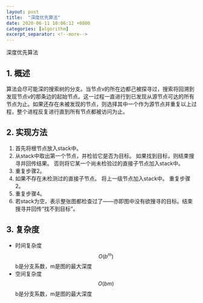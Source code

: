 ```yaml
---
layout: post
title:  "深度优先算法"
date: 2020-06-11 10:06:12 +0800
categories: [algorithm]
excerpt_separator: <!--more-->
---
```

深度优先算法
<!--more-->

## 1. 概述
算法会尽可能深的搜索树的分支。当节点v的所在边都己被探寻过，搜索将回溯到发现节点v的那条边的起始节点。这一过程一直进行到已发现从源节点可达的所有节点为止。如果还存在未被发现的节点，则选择其中一个作为源节点并重复以上过程，整个进程反复进行直到所有节点都被访问为止。

## 2. 实现方法
1. 首先将根节点放入stack中。
2. 从stack中取出第一个节点，并检验它是否为目标。
    如果找到目标，则结束搜寻并回传结果。
    否则将它某一个尚未检验过的直接子节点加入stack中。
3. 重复步骤2。
4. 如果不存在未检测过的直接子节点。
    将上一级节点加入stack中。
    重复步骤2。
5. 重复步骤4。
6. 若stack为空，表示整张图都检查过了——亦即图中没有欲搜寻的目标。结束搜寻并回传“找不到目标”。

## 3. 复杂度

* 时间复杂度
$${\displaystyle O(b^{m})}$$
b是分支系数，m是图的最大深度
* 空间复杂度
$${\displaystyle O(bm)}$$
b是分支系数，m是图的最大深度